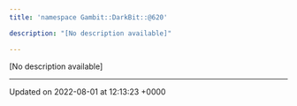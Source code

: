 ```yaml
---
title: 'namespace Gambit::DarkBit::@620'

description: "[No description available]"

---
```







[No description available]






-------------------------------

Updated on 2022-08-01 at 12:13:23 +0000